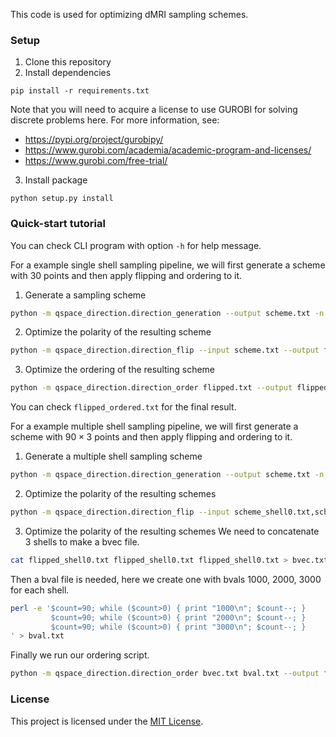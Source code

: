 This code is used for optimizing dMRI sampling schemes.

### Setup

1. Clone this repository 
2. Install dependencies
```
pip install -r requirements.txt
```
Note that you will need to acquire a license to use GUROBI for solving discrete problems here. For more information, see:
+ https://pypi.org/project/gurobipy/
+ https://www.gurobi.com/academia/academic-program-and-licenses/
+ https://www.gurobi.com/free-trial/
3. Install package
```
python setup.py install
```

### Quick-start tutorial 

You can check CLI program with option `-h` for help message.

For a example single shell sampling pipeline, we will first generate a scheme with 30 points and then apply flipping and ordering to it.

1. Generate a sampling scheme
```bash
python -m qspace_direction.direction_generation --output scheme.txt -n 30
```

2. Optimize the polarity of the resulting scheme
```bash
python -m qspace_direction.direction_flip --input scheme.txt --output flipped.txt
```

3. Optimize the ordering of the resulting scheme
```bash
python -m qspace_direction.direction_order flipped.txt --output flipped_ordered.txt
```

You can check `flipped_ordered.txt` for the final result. 

For a example multiple shell sampling pipeline, we will first generate a scheme with $90\times 3$ points and then apply flipping and ordering to it.

1. Generate a multiple shell sampling scheme
```bash
python -m qspace_direction.direction_generation --output scheme.txt -n 90,90,90
```

2. Optimize the polarity of the resulting schemes
```bash
python -m qspace_direction.direction_flip --input scheme_shell0.txt,scheme_shell1.txt,scheme_shell2.txt --output flipped.txt 
```

3. Optimize the polarity of the resulting schemes
We need to concatenate 3 shells to make a bvec file.
```bash
cat flipped_shell0.txt flipped_shell0.txt flipped_shell0.txt > bvec.txt
```
Then a bval file is needed, here we create one with bvals 1000, 2000, 3000 for each shell.
```bash
perl -e '$count=90; while ($count>0) { print "1000\n"; $count--; }
         $count=90; while ($count>0) { print "2000\n"; $count--; }
         $count=90; while ($count>0) { print "3000\n"; $count--; }
' > bval.txt
```
Finally we run our ordering script.
```bash
python -m qspace_direction.direction_order bvec.txt bval.txt --output flipped_ordered.txt
```

### License
This project is licensed under the [MIT License](LICENSE).
